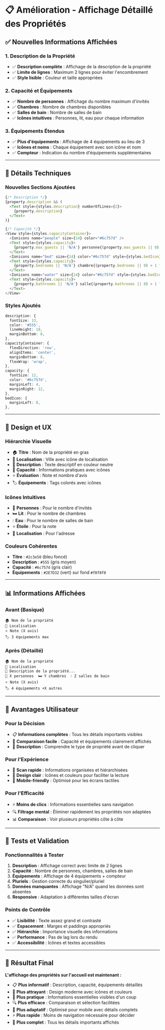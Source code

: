 # 📋 Amélioration - Affichage Détaillé des Propriétés

## ✅ **Nouvelles Informations Affichées**

### **1. Description de la Propriété**
- ✅ **Description complète** : Affichage de la description de la propriété
- ✅ **Limite de lignes** : Maximum 2 lignes pour éviter l'encombrement
- ✅ **Style lisible** : Couleur et taille appropriées

### **2. Capacité et Équipements**
- ✅ **Nombre de personnes** : Affichage du nombre maximum d'invités
- ✅ **Chambres** : Nombre de chambres disponibles
- ✅ **Salles de bain** : Nombre de salles de bain
- ✅ **Icônes intuitives** : Personnes, lit, eau pour chaque information

### **3. Équipements Étendus**
- ✅ **Plus d'équipements** : Affichage de 4 équipements au lieu de 3
- ✅ **Icônes et noms** : Chaque équipement avec son icône et nom
- ✅ **Compteur** : Indication du nombre d'équipements supplémentaires

---

## 🎯 **Détails Techniques**

### **Nouvelles Sections Ajoutées**
```typescript
{/* Description */}
{property.description && (
  <Text style={styles.description} numberOfLines={2}>
    {property.description}
  </Text>
)}

{/* Capacité */}
<View style={styles.capacityContainer}>
  <Ionicons name="people" size={14} color="#6c757d" />
  <Text style={styles.capacity}>
    {property.max_guests || 'N/A'} personne{(property.max_guests || 0) > 1 ? 's' : ''}
  </Text>
  <Ionicons name="bed" size={14} color="#6c757d" style={styles.bedIcon} />
  <Text style={styles.capacity}>
    {property.bedrooms || 'N/A'} chambre{(property.bedrooms || 0) > 1 ? 's' : ''}
  </Text>
  <Ionicons name="water" size={14} color="#6c757d" style={styles.bedIcon} />
  <Text style={styles.capacity}>
    {property.bathrooms || 'N/A'} salle{(property.bathrooms || 0) > 1 ? 's' : ''} de bain
  </Text>
</View>
```

### **Styles Ajoutés**
```typescript
description: {
  fontSize: 13,
  color: '#555',
  lineHeight: 18,
  marginBottom: 8,
},
capacityContainer: {
  flexDirection: 'row',
  alignItems: 'center',
  marginBottom: 8,
  flexWrap: 'wrap',
},
capacity: {
  fontSize: 12,
  color: '#6c757d',
  marginLeft: 4,
  marginRight: 12,
},
bedIcon: {
  marginLeft: 8,
},
```

---

## 🎨 **Design et UX**

### **Hiérarchie Visuelle**
- 🏠 **Titre** : Nom de la propriété en gras
- 📍 **Localisation** : Ville avec icône de localisation
- 📝 **Description** : Texte descriptif en couleur neutre
- 👥 **Capacité** : Informations pratiques avec icônes
- ⭐ **Évaluation** : Note et nombre d'avis
- 🏷️ **Équipements** : Tags colorés avec icônes

### **Icônes Intuitives**
- 👥 **Personnes** : Pour le nombre d'invités
- 🛏️ **Lit** : Pour le nombre de chambres
- 💧 **Eau** : Pour le nombre de salles de bain
- ⭐ **Étoile** : Pour la note
- 📍 **Localisation** : Pour l'adresse

### **Couleurs Cohérentes**
- **Titre** : `#2c3e50` (bleu foncé)
- **Description** : `#555` (gris moyen)
- **Capacité** : `#6c757d` (gris clair)
- **Équipements** : `#2E7D32` (vert) sur fond `#f0f8f0`

---

## 📊 **Informations Affichées**

### **Avant (Basique)**
```
🏠 Nom de la propriété
📍 Localisation
⭐ Note (X avis)
🏷️ 3 équipements max
```

### **Après (Détaillé)**
```
🏠 Nom de la propriété
📍 Localisation
📝 Description de la propriété...
👥 X personnes  🛏️ Y chambres  💧 Z salles de bain
⭐ Note (X avis)
🏷️ 4 équipements +X autres
```

---

## 🚀 **Avantages Utilisateur**

### **Pour la Décision**
- 📋 **Informations complètes** : Tous les détails importants visibles
- 🎯 **Comparaison facile** : Capacité et équipements clairement affichés
- 📝 **Description** : Comprendre le type de propriété avant de cliquer

### **Pour l'Expérience**
- 👀 **Scan rapide** : Informations organisées et hiérarchisées
- 🎨 **Design clair** : Icônes et couleurs pour faciliter la lecture
- 📱 **Mobile-friendly** : Optimisé pour les écrans tactiles

### **Pour l'Efficacité**
- ⚡ **Moins de clics** : Informations essentielles sans navigation
- 🔍 **Filtrage mental** : Éliminer rapidement les propriétés non adaptées
- 📊 **Comparaison** : Voir plusieurs propriétés côte à côte

---

## 🧪 **Tests et Validation**

### **Fonctionnalités à Tester**
1. **Description** : Affichage correct avec limite de 2 lignes
2. **Capacité** : Nombre de personnes, chambres, salles de bain
3. **Équipements** : Affichage de 4 équipements + compteur
4. **Pluriels** : Gestion correcte du singulier/pluriel
5. **Données manquantes** : Affichage "N/A" quand les données sont absentes
6. **Responsive** : Adaptation à différentes tailles d'écran

### **Points de Contrôle**
- ✅ **Lisibilité** : Texte assez grand et contrasté
- ✅ **Espacement** : Marges et paddings appropriés
- ✅ **Hiérarchie** : Importance visuelle des informations
- ✅ **Performance** : Pas de lag lors du rendu
- ✅ **Accessibilité** : Icônes et textes accessibles

---

## 🎯 **Résultat Final**

**L'affichage des propriétés sur l'accueil est maintenant :**
- 📋 **Plus informatif** : Description, capacité, équipements détaillés
- 🎨 **Plus attrayant** : Design moderne avec icônes et couleurs
- 👀 **Plus pratique** : Informations essentielles visibles d'un coup
- 🔍 **Plus efficace** : Comparaison et sélection facilitées
- 📱 **Plus adaptatif** : Optimisé pour mobile avec détails complets
- ⚡ **Plus rapide** : Moins de navigation nécessaire pour décider
- 🎯 **Plus complet** : Tous les détails importants affichés

